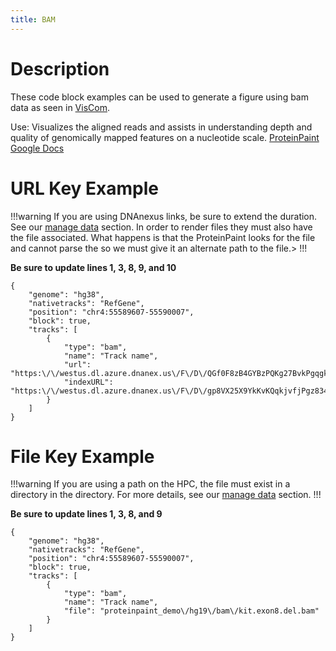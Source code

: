 ```yaml
---
title: BAM
---
```

# Description
These code block examples can be used to generate a figure using bam data as seen in [VisCom](https://viz.stjude.cloud/st-jude-cloud-demo/visualization/genomepaint-bam-track-example-beta~29).

Use: Visualizes the aligned reads and assists in understanding depth and quality of genomically mapped features on a nucleotide scale.
[ProteinPaint Google Docs](https://docs.google.com/presentation/d/1oGI72Vooc25oAKir4DmarNDjDmUcigQk65FU8niSE_k/edit#slide=id.g8398dfdab9_0_0)



# URL Key Example

!!!warning
If you are using DNAnexus links, be sure to extend the duration. See our [manage data](https://university.stjude.cloud/docs/visualization-community/data-manage/) section.
In order to render <bam> files they must also have the <bai> file associated. What happens is that the ProteinPaint looks for the <abi> file and cannot parse the <bam> so we must give it an alternate path to the <bai> file.>
!!!

**Be sure to update lines 1, 3, 8, 9, and 10**
```JS
{
    "genome": "hg38",
    "nativetracks": "RefGene",
    "position": "chr4:55589607-55590007",
    "block": true,
    "tracks": [
        {
            "type": "bam",
            "name": "Track name",
            "url": "https:\/\/westus.dl.azure.dnanex.us\/F\/D\/QGf0F8zB4GYBzPQKg27BvkPgqgk90yqyKfz67gVy\/kit.exon8.del.bam",
            "indexURL": "https:\/\/westus.dl.azure.dnanex.us\/F\/D\/gp8VX25X9YkKvKQqkjvfjPgz834zX51V0x6j7zF0\/kit.exon8.del.bam.bai"
        }
    ]
}
```

# File Key Example

!!!warning
If you are using a path on the HPC, the file must exist in a directory in the <tp> directory.
For more details, see our [manage data](https://university.stjude.cloud/docs/visualization-community/data-manage/) section.
!!!

**Be sure to update lines 1, 3, 8, and 9**
```JS
{
    "genome": "hg38",
    "nativetracks": "RefGene",
    "position": "chr4:55589607-55590007",
    "block": true,
    "tracks": [
        {
            "type": "bam",
            "name": "Track name",
            "file": "proteinpaint_demo\/hg19\/bam\/kit.exon8.del.bam"   
        }
    ]
}
```